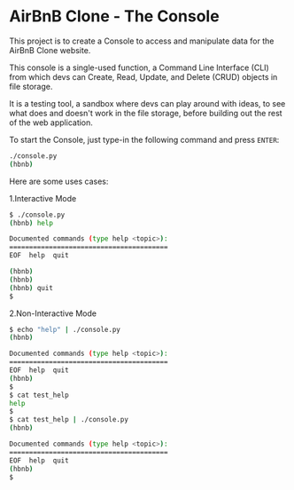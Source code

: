 # AirBnB Clone - The Console

This project is to create a Console to access and manipulate data for the AirBnB Clone website.

This console is a single-used function, a Command Line Interface (CLI) from which devs can Create, Read, Update, and Delete (CRUD) objects in file storage.

It is a testing tool, a sandbox where devs can play around with ideas, to see what does and doesn't work in the file storage, before building out the rest of the web application.

To start the Console, just type-in the following command and press `ENTER`:

```bash
./console.py
(hbnb)
```

Here are some uses cases:

1.Interactive Mode

```bash
$ ./console.py
(hbnb) help

Documented commands (type help <topic>):
========================================
EOF  help  quit

(hbnb) 
(hbnb) 
(hbnb) quit
$
```

2.Non-Interactive Mode

```bash
$ echo "help" | ./console.py
(hbnb)

Documented commands (type help <topic>):
========================================
EOF  help  quit
(hbnb) 
$
$ cat test_help
help
$
$ cat test_help | ./console.py
(hbnb)

Documented commands (type help <topic>):
========================================
EOF  help  quit
(hbnb) 
$
```
